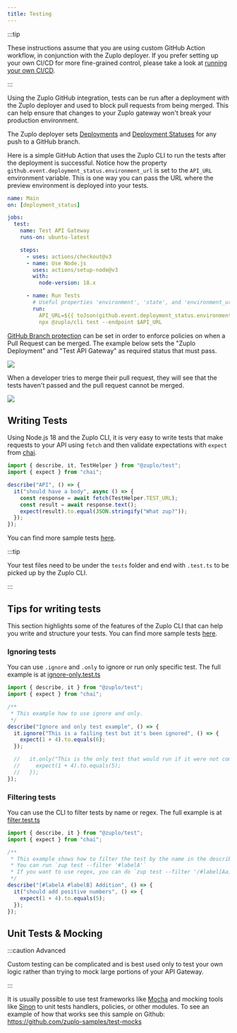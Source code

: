 ```yaml
---
title: Testing
---
```


:::tip

These instructions assume that you are using custom GitHub Action workflow, in
conjunction with the Zuplo deployer. If you prefer setting up your own CI/CD for
more fine-grained control, please take a look at
[running your own CI/CD](../articles/custom-ci-cd.md).

:::

Using the Zuplo GitHub integration, tests can be run after a deployment with the
Zuplo deployer and used to block pull requests from being merged. This can help
ensure that changes to your Zuplo gateway won't break your production
environment.

The Zuplo deployer sets
[Deployments](https://docs.github.com/en/rest/deployments/deployments) and
[Deployment Statuses](https://docs.github.com/en/rest/deployments/statuses) for
any push to a GitHub branch.

Here is a simple GitHub Action that uses the Zuplo CLI to run the tests after
the deployment is successful. Notice how the property
`github.event.deployment_status.environment_url` is set to the `API_URL`
environment variable. This is one way you can pass the URL where the preview
environment is deployed into your tests.

```yaml title="/.github/workflows/main.yaml"
name: Main
on: [deployment_status]

jobs:
  test:
    name: Test API Gateway
    runs-on: ubuntu-latest

    steps:
      - uses: actions/checkout@v3
      - name: Use Node.js
        uses: actions/setup-node@v3
        with:
          node-version: 18.x

      - name: Run Tests
        # Useful properties 'environment', 'state', and 'environment_url'
        run:
          API_URL=${{ toJson(github.event.deployment_status.environment_url) }}
          npx @zuplo/cli test --endpoint $API_URL
```

[GitHub Branch protection](https://docs.github.com/en/repositories/configuring-branches-and-merges-in-your-repository/defining-the-mergeability-of-pull-requests/about-protected-branches)
can be set in order to enforce policies on when a Pull Request can be merged.
The example below sets the "Zuplo Deployment" and "Test API Gateway" as required
status that must pass.

![](https://cdn.zuplo.com/assets/a1d7c322-125d-4d80-add0-fbfb65ccfea1.png)

When a developer tries to merge their pull request, they will see that the tests
haven't passed and the pull request cannot be merged.

![](https://cdn.zuplo.com/assets/3f3292a3-075c-4568-afb2-00c24e704f03.png)

## Writing Tests

Using Node.js 18 and the Zuplo CLI, it is very easy to write tests that make
requests to your API using `fetch` and then validate expectations with `expect`
from [chai](https://www.chaijs.com/api/bdd/).

```js title="/tests/my-test.test.ts"
import { describe, it, TestHelper } from "@zuplo/test";
import { expect } from "chai";

describe("API", () => {
  it("should have a body", async () => {
    const response = await fetch(TestHelper.TEST_URL);
    const result = await response.text();
    expect(result).to.equal(JSON.stringify("What zup?"));
  });
});
```

You can find more sample tests
[here](https://github.com/zuplo/zup-cli-example-project/tree/main/tests).

:::tip

Your test files need to be under the `tests` folder and end with `.test.ts` to
be picked up by the Zuplo CLI.

:::

## Tips for writing tests

This section highlights some of the features of the Zuplo CLI that can help you
write and structure your tests. You can find more sample tests
[here](https://github.com/zuplo/zup-cli-example-project/tree/main/tests).

### Ignoring tests

You can use `.ignore` and `.only` to ignore or run only specific test. The full
example is at
[ignore-only.test.ts](https://github.com/zuplo/zup-cli-example-project/blob/main/tests/ignore-only.test.ts)

```js title="/tests/ignore-only.test.ts"
import { describe, it } from "@zuplo/test";
import { expect } from "chai";

/**
 * This example how to use ignore and only.
 */
describe("Ignore and only test example", () => {
  it.ignore("This is a failing test but it's been ignored", () => {
    expect(1 + 4).to.equals(6);
  });

  //   it.only("This is the only test that would run if it were not commented out", () => {
  //     expect(1 + 4).to.equals(5);
  //   });
});
```

### Filtering tests

You can use the CLI to filter tests by name or regex. The full example is at
[filter.test.ts](https://github.com/zuplo/zup-cli-example-project/blob/main/tests/filter.test.ts)

```js title="/tests/filter.test.ts"
import { describe, it } from "@zuplo/test";
import { expect } from "chai";

/**
 * This example shows how to filter the test by the name in the describe() function.
 * You can run `zup test --filter '#labelA'`
 * If you want to use regex, you can do `zup test --filter '/#label[Aa]/'`
 */
describe("[#labelA #labelB] Addition", () => {
  it("should add positive numbers", () => {
    expect(1 + 4).to.equals(5);
  });
});
```

## Unit Tests & Mocking

:::caution Advanced

Custom testing can be complicated and is best used only to test your own logic
rather than trying to mock large portions of your API Gateway.

:::

It is usually possible to use test frameworks like
[Mocha](https://github.com/zuplo-samples/test-mocks) and mocking tools like
[Sinon](https://sinonjs.org/) to unit tests handlers, policies, or other
modules. To see an example of how that works see this sample on Github:
https://github.com/zuplo-samples/test-mocks
